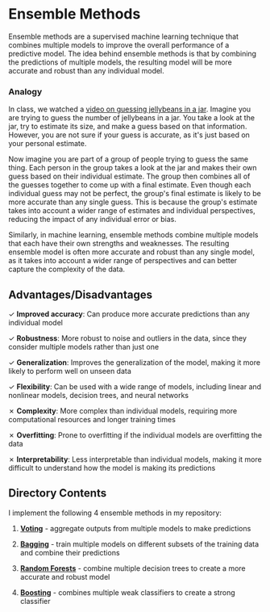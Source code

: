 # Ensemble Methods

Ensemble methods are a supervised machine learning technique that combines multiple models to improve the overall performance of a predictive model. The idea behind ensemble methods is that by combining the predictions of multiple models, the resulting model will be more accurate and robust than any individual model.

### Analogy 

In class, we watched a [video on guessing jellybeans in a jar](https://youtu.be/iOucwX7Z1HU). Imagine you are trying to guess the number of jellybeans in a jar. You take a look at the jar, try to estimate its size, and make a guess based on that information. However, you are not sure if your guess is accurate, as it's just based on your personal estimate.

Now imagine you are part of a group of people trying to guess the same thing. Each person in the group takes a look at the jar and makes their own guess based on their individual estimate. The group then combines all of the guesses together to come up with a final estimate. Even though each individual guess may not be perfect, the group's final estimate is likely to be more accurate than any single guess. This is because the group's estimate takes into account a wider range of estimates and individual perspectives, reducing the impact of any individual error or bias.

Similarly, in machine learning, ensemble methods combine multiple models that each have their own strengths and weaknesses. The resulting ensemble model is often more accurate and robust than any single model, as it takes into account a wider range of perspectives and can better capture the complexity of the data.

## Advantages/Disadvantages

✓ **Improved accuracy**: Can produce more accurate predictions than any individual model

✓ **Robustness**: More robust to noise and outliers in the data, since they consider multiple models rather than just one

✓ **Generalization**: Improves the generalization of the model, making it more likely to perform well on unseen data

✓ **Flexibility**: Can be used with a wide range of models, including linear and nonlinear models, decision trees, and neural networks

✗ **Complexity**: More complex than individual models, requiring more computational resources and longer training times

✗ **Overfitting**: Prone to overfitting if the individual models are overfitting the data

✗ **Interpretability**: Less interpretable than individual models, making it more difficult to understand how the model is making its predictions

## Directory Contents

I implement the following 4 ensemble methods in my repository:

1. [**Voting**](https://github.com/kary5678/INDE-577/tree/main/supervised-learning/ensemble_methods/hard_voting) - aggregate outputs from multiple models to make predictions 

2. [**Bagging**](https://github.com/kary5678/INDE-577/tree/main/supervised-learning/ensemble_methods/bagging) - train multiple models on different subsets of the training data and combine their predictions

3. [**Random Forests**](https://github.com/kary5678/INDE-577/tree/main/supervised-learning/ensemble_methods/random_forests) - combine multiple decision trees to create a more accurate and robust model

4. [**Boosting**](https://github.com/kary5678/INDE-577/tree/main/supervised-learning/ensemble_methods/boosting) - combines multiple weak classifiers to create a strong classifier
